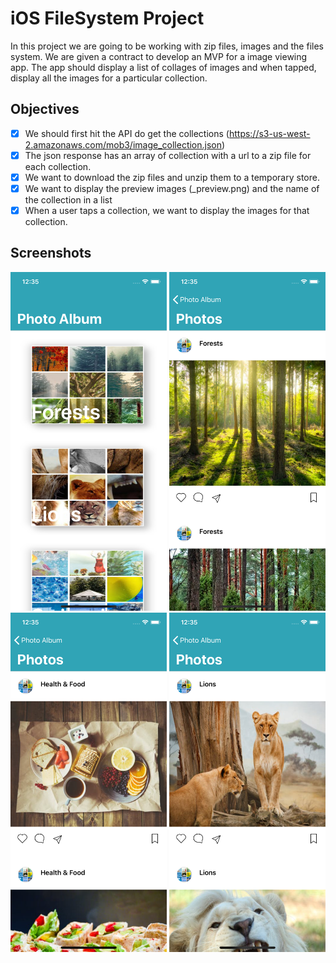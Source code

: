 # iOS FileSystem Project
In this project we are going to be working with zip files, images and the files system. We are given a contract to develop an MVP for a image viewing app. The app should display a list of collages of images and when tapped, display all the images for a particular collection.

## Objectives
- [x] We should first hit the API do get the collections (https://s3-us-west-2.amazonaws.com/mob3/image_collection.json)
- [x] The json response has an array of collection with a url to a zip file for each collection.
- [x] We want to download the zip files and unzip them to a temporary store.
- [x] We want to display the preview images (_preview.png) and the name of the collection in a list
- [x] When a user taps a collection, we want to display the images for that collection.

## Screenshots

<p float="left">
  <img src="zip1.png" width=250 />
  <img src="zip2.png" width=250/> 
  <img src="zip3.png" width=250/> 
  <img src="zip4.png" width=250/> 
</p>
